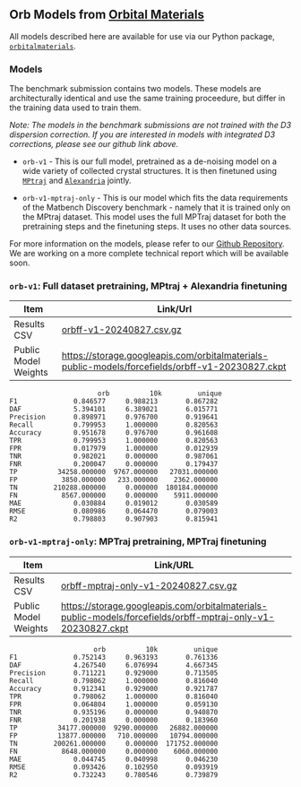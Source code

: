 
## Orb Models from [Orbital Materials](https://orbitalmaterials.com)


All models described here are available for use via our Python package, [`orbitalmaterials`](https://github.com/orbital-materials/orbitalmaterials). 


### Models

The benchmark submission contains two models. These models are architecturally identical and use the same training proceedure, but differ in the training data used to train them.


*Note: The models in the benchmark submissions are not trained with the D3 dispersion correction. If you are interested in models with integrated D3 corrections, please see our github link above.*

- `orb-v1` - This is our full model, pretrained as a de-noising model on a wide variety of collected crystal structures. It is then finetuned using [`MPtraj`](https://figshare.com/articles/dataset/23713842) and [`Alexandria`](https://alexandria.icams.rub.de/) jointly.

- `orb-v1-mptraj-only` - This is our model which fits the data requirements of the Matbench Discovery benchmark - namely that it is trained only on the MPtraj dataset. This model uses the full MPTraj dataset for both the pretraining steps and the finetuning steps. It uses no other data sources.


For more information on the models, please refer to our [Github Repository](https://github.com/orbital-materials/orbitalmaterials). We are working on a more complete technical report which will be available soon.

### `orb-v1`: Full dataset pretraining, MPtraj + Alexandria finetuning

| Item | Link/Url |
|-----|-------|
| Results CSV | [orbff-v1-20240827.csv.gz](./orbff-v1-20240827.csv.gz) |
| Public Model Weights | https://storage.googleapis.com/orbitalmaterials-public-models/forcefields/orbff-v1-20230827.ckpt |


```
                      orb          10k         unique
F1              0.846577     0.988213       0.867282
DAF             5.394101     6.389021       6.015771
Precision       0.898971     0.976700       0.919641
Recall          0.799953     1.000000       0.820563
Accuracy        0.951678     0.976700       0.961608
TPR             0.799953     1.000000       0.820563
FPR             0.017979     1.000000       0.012939
TNR             0.982021     0.000000       0.987061
FNR             0.200047     0.000000       0.179437
TP          34258.000000  9767.000000   27031.000000
FP           3850.000000   233.000000    2362.000000
TN         210288.000000     0.000000  180184.000000
FN           8567.000000     0.000000    5911.000000
MAE             0.030884     0.019012       0.030589
RMSE            0.080986     0.064470       0.079003
R2              0.798803     0.907903       0.815941
```


### `orb-v1-mptraj-only`: MPTraj pretraining, MPTraj finetuning


| Item | Link/URL |
|------|----------|
| Results CSV | [orbff-mptraj-only-v1-20240827.csv.gz](./orbff-mptraj-only-v1-20240827.csv.gz) |
| Public Model Weights | https://storage.googleapis.com/orbitalmaterials-public-models/forcefields/orbff-mptraj-only-v1-20230827.ckpt |

```
                     orb          10k         unique
F1              0.752143     0.963193       0.761336
DAF             4.267540     6.076994       4.667345
Precision       0.711221     0.929000       0.713505
Recall          0.798062     1.000000       0.816040
Accuracy        0.912341     0.929000       0.921787
TPR             0.798062     1.000000       0.816040
FPR             0.064804     1.000000       0.059130
TNR             0.935196     0.000000       0.940870
FNR             0.201938     0.000000       0.183960
TP          34177.000000  9290.000000   26882.000000
FP          13877.000000   710.000000   10794.000000
TN         200261.000000     0.000000  171752.000000
FN           8648.000000     0.000000    6060.000000
MAE             0.044745     0.040998       0.046230
RMSE            0.093426     0.102950       0.093919
R2              0.732243     0.780546       0.739879
```

